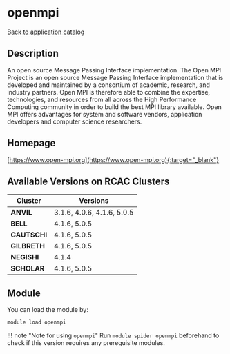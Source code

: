 # openmpi

[Back to application catalog](../app_catalog.md)

## Description

An open source Message Passing Interface implementation.  The Open MPI Project is an open source Message Passing Interface implementation that is developed and maintained by a consortium of academic, research, and industry partners. Open MPI is therefore able to combine the expertise, technologies, and resources from all across the High Performance Computing community in order to build the best MPI library available. Open MPI offers advantages for system and software vendors, application developers and computer science researchers.

## Homepage

[https://www.open-mpi.org](https://www.open-mpi.org){:target="_blank"}

## Available Versions on RCAC Clusters

|Cluster|Versions|
|---|---|
**ANVIL**|3.1.6, 4.0.6, 4.1.6, 5.0.5
**BELL**|4.1.6, 5.0.5
**GAUTSCHI**|4.1.6, 5.0.5
**GILBRETH**|4.1.6, 5.0.5
**NEGISHI**|4.1.4
**SCHOLAR**|4.1.6, 5.0.5

## Module

You can load the module by:

```bash
module load openmpi
```

!!! note "Note for using `openmpi`"
    Run `module spider openmpi` beforehand to check if this version requires any prerequisite modules.
